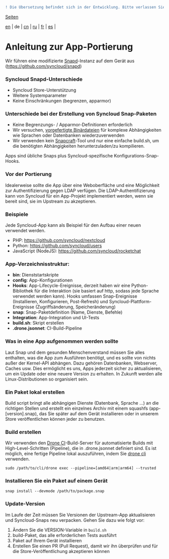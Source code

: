 ```diff
! Die Übersetzung befindet sich in der Entwicklung. Bitte verlassen Sie sich auf die englische Originalversion.
```

[Seiten](https://github.com/syncloud/docs/blob/master/de/index.md#seiten)

[en](https://github.com/syncloud/platform/wiki/App-porting-guide) | 
de | 
[cn](https://github.com/syncloud/docs/blob/master/cn/content/App-porting-guide.md) | 
[ru](https://github.com/syncloud/docs/blob/master/ru/content/App-porting-guide.md) | 
[fr](https://github.com/syncloud/docs/blob/master/fr/content/App-porting-guide.md) | 
[es](https://github.com/syncloud/docs/blob/master/es/content/App-porting-guide.md) | 

# Anleitung zur App-Portierung

Wir führen eine modifizierte [Snapd]()-Instanz auf dem Gerät aus (https://github.com/syncloud/snapd)

### Syncloud Snapd-Unterschiede

* Syncloud Store-Unterstützung
* Weitere Systemparameter
* Keine Einschränkungen (begrenzen, apparmor)

### Unterschiede bei der Erstellung von Syncloud Snap-Paketen

* Keine Begrenzungs- / Apparmor-Definitionen erforderlich
* Wir versuchen, [vorgefertigte Binärdateien]() für komplexe Abhängigkeiten wie Sprachen oder Datenbanken wiederzuverwenden
* Wir verwenden kein [Snapcraft]()-Tool und nur eine einfache build.sh, um die benötigten Abhängigkeiten herunterzuladen/zu kompilieren.

Apps sind übliche Snaps plus Syncloud-spezifische Konfigurations-Snap-Hooks.

### Vor der Portierung

Idealerweise sollte die App über eine Weboberfläche und eine Möglichkeit zur Authentifizierung gegen LDAP verfügen. Die LDAP-Authentifizierung kann von Syncloud für ein App-Projekt implementiert werden, wenn sie bereit sind, sie im Upstream zu akzeptieren.

### Beispiele

Jede Syncloud-App kann als Beispiel für den Aufbau einer neuen verwendet werden.

* PHP: https://github.com/syncloud/nextcloud
* Python: https://github.com/syncloud/users
* JavaScript (NodeJS): https://github.com/syncloud/rocketchat

### App-Verzeichnisstruktur:

* **bin**: Dienststartskripte
* **config**: App-Konfigurationen
* **Hooks**: App-Lifecycle-Ereignisse, derzeit haben wir eine Python-Bibliothek für die Interaktion (sie basiert auf http, sodass jede Sprache verwendet werden kann). Hooks umfassen Snap-Ereignisse (Installieren, Konfigurieren, Post-Refresh) und Syncloud-Plattform-Ereignisse (Zugriffsänderung, Speicheränderung)
* **snap**: Snap-Paketdefinition (Name, Dienste, Befehle)
* **Integration**: App-Integration und UI-Tests
* **build.sh**: Skript erstellen
* **.drone.jsonnet**: CI-Build-Pipeline

### Was in eine App aufgenommen werden sollte

Laut Snap und dem gesunden Menschenverstand müssen Sie alles enthalten, was die App zum Ausführen benötigt, und es sollte von nichts außer der Kernel-API abhängen. Dazu gehören Datenbanken, Webserver, Caches usw. Dies ermöglicht es uns, Apps jederzeit sicher zu aktualisieren, um ein Update oder eine neuere Version zu erhalten. In Zukunft werden alle Linux-Distributionen so organisiert sein.

### Ein Paket lokal erstellen

Build script bringt alle abhängigen Dienste (Datenbank, Sprache ...) an die richtigen Stellen und erstellt ein einzelnes Archiv mit einem squashfs (app-[version].snap), das Sie später auf dem Gerät installieren oder in unserem Store veröffentlichen können jeder zu benutzen.

### Build erstellen

Wir verwenden den [Drone CI]()-Build-Server für automatisierte Builds mit High-Level-Schritten (Pipeline), die in .drone.jsonnet definiert sind. Es ist möglich, eine fertige Pipeline lokal auszuführen, indem Sie [drone cli]() verwenden.

```
sudo /path/to/cli/drone exec --pipeline=[amd64|arm|arm64] --trusted
```

### Installieren Sie ein Paket auf einem Gerät

```
snap install --devmode /path/to/package.snap
```

### Update-Version

Im Laufe der Zeit müssen Sie Versionen der Upstream-App aktualisieren und Syncloud-Snaps neu verpacken. Gehen Sie dazu wie folgt vor:

1. Ändern Sie die VERSION-Variable in ```build.sh```
2. build-Paket, das alle erforderlichen Tests ausführt
3. Paket auf Ihrem Gerät installieren
4. Erstellen Sie einen PR (Pull Request), damit wir ihn überprüfen und für die Store-Veröffentlichung akzeptieren können
